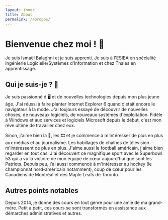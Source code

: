 ```yaml
---
layout: inner
title: About
permalink: /apropos/
---
```


# Bienvenue chez moi ! 👋
Je suis Ismaël Balaghni et je suis apprenti. Je suis à l'ESIEA en spécialité Ingénierie Logicielle/Systèmes d'Information et chez Thales en apprentissage.

## Qui je suis-je ? 🧑

Je suis passionné d'🖥️ et de nouvelles technologies depuis mon plus jeune âge. J'ai réussi à faire planter Internet Explorer 6 quand c'était encore le navigateur à la mode. J'ai toujours essayé de découvrir de nouvelles choses, de nouveaux logiciels, de nouveaux systèmes d'exploitation. Fidèle à Windows et aux services et logiciels Microsoft depuis le début, c'est mon rêve ultime de travailler chez eux.

Sinon, j'aime bien la 🎵, les 🎞️ et je commence à m'intéresser de plus en plus aux médias et au journalisme. Les habillages de chaînes de télévision m'intéressent de plus en plus. J'aime aussi le football américain, j'aime bien regarder en tout cas. J'ai découvert ce magnifique sport avec le Superbowl 53 qui a vu la victoire de mon équipe de cœur aujourd'hui que sont les Patriots. Depuis peu, j'ai aussi commencé à m'intéresser au hockey (le championnat nord-américain notamment), coup de cœur pour les Canadiens de Montréal et des Maple Leafs de Toronto.

## Autres points notables

Depuis 2014, je donne des cours en tout genre pour une amie de ma grand-mère. Petit à petit, ces cours se sont transformés en assistance aux démarches administratives et autres.